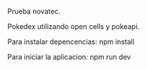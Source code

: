 Prueba novatec.

Pokedex utilizando open cells y pokeapi.

Para instalar depencencias:
npm install

Para iniciar la aplicacion:
npm run dev
